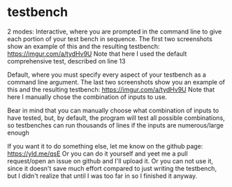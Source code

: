 # testbench
2 modes:
Interactive, where you are prompted in the command line to give each portion of
your test bench in sequence. The first two screenshots show an example of this
and the resulting testbench: https://imgur.com/a/tydHv9U
Note that here I used the default comprehensive test, described on line 13
	
Default, where you must specify every aspect of your testbench as a command
line argument. The last two screenshots show you an example of this and the
resulting testbench: https://imgur.com/a/tydHv9U
Note that here I manually chose the combination of inputs to use.

Bear in mind that you can manually choose what combination of inputs to have
tested, but, by default, the program will test all possible combinations, so
testbenches can run thousands of lines if the inputs are numerous/large enough

If you want it to do something else, let me know on the github page:
https://yld.me/qsE
Or you can do it yourself and yeet me a pull request/open an issue on github
and I'll upload it.
Or you can not use it, since it doesn't save much effort compared to just
writing the testbench, but I didn't realize that until I was too far in so I
finished it anyway.

